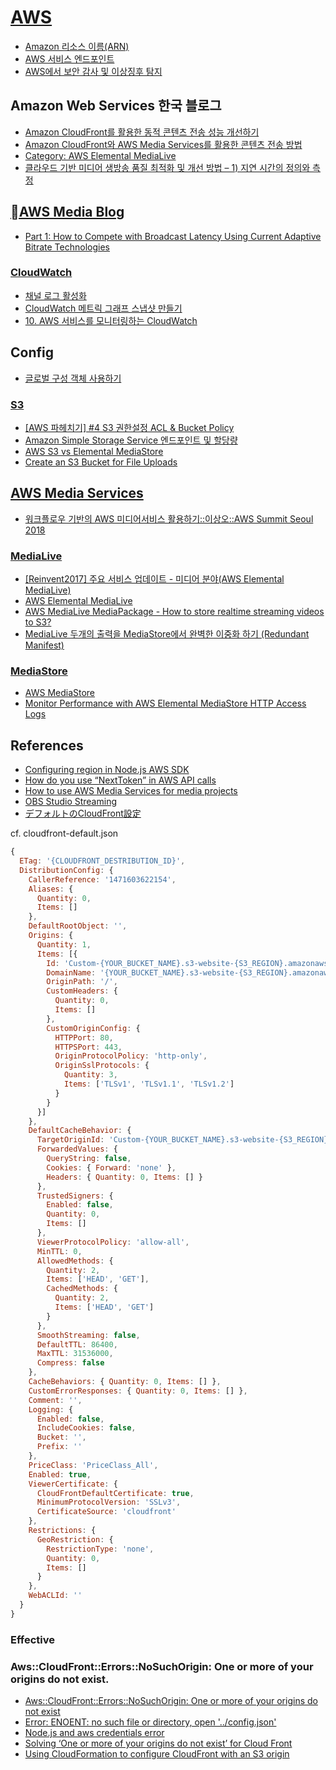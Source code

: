 # [AWS](https://aws.amazon.com/ko/)

- [Amazon 리소스 이름(ARN)](https://docs.aws.amazon.com/ko_kr/general/latest/gr/aws-arns-and-namespaces.html)
- [AWS 서비스 엔드포인트](https://docs.aws.amazon.com/ko_kr/general/latest/gr/rande.html)
- [AWS에서 보안 감사 및 이상징후 탐지](https://woowabros.github.io/security/2019/01/18/aws-cloudtrail-security.html)



## Amazon Web Services 한국 블로그

- [Amazon CloudFront를 활용한 동적 콘텐츠 전송 성능 개선하기](https://aws.amazon.com/ko/blogs/korea/how-to-improve-dynamic-contents-delievery-using-amazon-cloudfront/)
- [Amazon CloudFront와 AWS Media Services를 활용한 콘텐츠 전송 방법](https://aws.amazon.com/ko/blogs/korea/using-amazon-cloudfront-and-aws-media-services/)
- [Category: AWS Elemental MediaLive](https://aws.amazon.com/ko/blogs/korea/category/media-services/aws-elemental-medialive/)
- [클라우드 기반 미디어 생방송 품질 최적화 및 개선 방법 – 1) 지연 시간의 정의와 측정](https://aws.amazon.com/ko/blogs/korea/part-1-how-to-compete-with-broadcast-latency-using-current-adaptive-bitrate-technologies/?nc1=b_rp)



## [AWS Media Blog](https://aws.amazon.com/ko/blogs/media/)

- [Part 1: How to Compete with Broadcast Latency Using Current Adaptive Bitrate Technologies](https://aws.amazon.com/ko/blogs/media/how-to-compete-with-broadcast-latency-using-current-adaptive-bitrate-technologies-part-1/)



### [CloudWatch]()

- [채널 로그 활성화](https://docs.aws.amazon.com/ko_kr/medialive/latest/ug/enabling-disabling-logs.html)
- [CloudWatch 메트릭 그래프 스냅샷 만들기](https://brunch.co.kr/@alden/53)
- [10. AWS 서비스를 모니터링하는 CloudWatch](https://interconnection.tistory.com/48)



## Config

- [글로벌 구성 객체 사용하기](https://docs.aws.amazon.com/ko_kr/sdk-for-javascript/v2/developer-guide/global-config-object.html)



### [S3]()

- [[AWS 파헤치기] #4 S3 권한설정 ACL & Bucket Policy](https://real-dongsoo7.tistory.com/101)
- [Amazon Simple Storage Service 엔드포인트 및 할당량](https://docs.aws.amazon.com/ko_kr/general/latest/gr/s3.html)
- [AWS S3 vs Elemental MediaStore](https://stackoverflow.com/questions/53005213/aws-s3-vs-elemental-mediastore)
- [Create an S3 Bucket for File Uploads](https://serverless-stack.com/chapters/ko/create-an-s3-bucket-for-file-uploads.html)


## [AWS Media Services](https://aws.amazon.com/ko/media-services/?nc1=h_ls)

- [워크플로우 기반의 AWS 미디어서비스 활용하기::이상오::AWS Summit Seoul 2018](https://www.slideshare.net/awskorea/workflow-foundation-aws-media-services-introduction-leesangho-95052558)



### [MediaLive](https://aws.amazon.com/ko/medialive/)

- [[Reinvent2017] 주요 서비스 업데이트 - 미디어 분야(AWS Elemental MediaLive)](https://wisen.co.kr/pages/blog/blog-detail.html?idx=2325)
- [AWS Elemental MediaLive](https://blog.leedoing.com/110)
- [AWS MediaLive MediaPackage - How to store realtime streaming videos to S3?](https://stackoverflow.com/questions/52900656/aws-medialive-mediapackage-how-to-store-realtime-streaming-videos-to-s3)
- [MediaLive 두개의 출력을 MediaStore에서 완벽한 이중화 하기 (Redundant Manifest)](https://m.blog.naver.com/PostView.nhn?blogId=tomnet&logNo=221414251940&proxyReferer=https%3A%2F%2Fwww.google.com%2F)



### [MediaStore](https://aws.amazon.com/ko/mediastore/)

- [AWS MediaStore](https://blog.leedoing.com/154)
- [Monitor Performance with AWS Elemental MediaStore HTTP Access Logs](https://aws.amazon.com/ko/blogs/media/monitor-performance-with-mediastore-http-access-logs/)



## References

- [Configuring region in Node.js AWS SDK](https://stackoverflow.com/questions/31039948/configuring-region-in-node-js-aws-sdk)
- [How do you use “NextToken” in AWS API calls](https://stackoverflow.com/questions/52068066/how-do-you-use-nexttoken-in-aws-api-calls)
- [How to use AWS Media Services for media projects](https://www.cleveroad.com/blog/aws-media-services)
- [OBS Studio Streaming](https://forums.aws.amazon.com/thread.jspa?threadID=268535)
- [デフォルトのCloudFront設定](https://qiita.com/motchi0214/items/bf7a2d3f334b7b1b0a53)

cf. cloudfront-default.json

```js
{
  ETag: '{CLOUDFRONT_DESTRIBUTION_ID}',
  DistributionConfig: {
    CallerReference: '1471603622154',
    Aliases: {
      Quantity: 0,
      Items: []
    },
    DefaultRootObject: '',
    Origins: {
      Quantity: 1,
      Items: [{
        Id: 'Custom-{YOUR_BUCKET_NAME}.s3-website-{S3_REGION}.amazonaws.com/',
        DomainName: '{YOUR_BUCKET_NAME}.s3-website-{S3_REGION}.amazonaws.com',
        OriginPath: '/',
        CustomHeaders: {
          Quantity: 0,
          Items: []
        },
        CustomOriginConfig: {
          HTTPPort: 80,
          HTTPSPort: 443,
          OriginProtocolPolicy: 'http-only',
          OriginSslProtocols: {
            Quantity: 3,
            Items: ['TLSv1', 'TLSv1.1', 'TLSv1.2']
          }
        }
      }]
    },
    DefaultCacheBehavior: {
      TargetOriginId: 'Custom-{YOUR_BUCKET_NAME}.s3-website-{S3_REGION}.amazonaws.com/',
      ForwardedValues: {
        QueryString: false,
        Cookies: { Forward: 'none' },
        Headers: { Quantity: 0, Items: [] }
      },
      TrustedSigners: {
        Enabled: false,
        Quantity: 0,
        Items: []
      },
      ViewerProtocolPolicy: 'allow-all',
      MinTTL: 0,
      AllowedMethods: {
        Quantity: 2,
        Items: ['HEAD', 'GET'],
        CachedMethods: {
          Quantity: 2,
          Items: ['HEAD', 'GET']
        }
      },
      SmoothStreaming: false,
      DefaultTTL: 86400,
      MaxTTL: 31536000,
      Compress: false
    },
    CacheBehaviors: { Quantity: 0, Items: [] },
    CustomErrorResponses: { Quantity: 0, Items: [] },
    Comment: '',
    Logging: {
      Enabled: false,
      IncludeCookies: false,
      Bucket: '',
      Prefix: ''
    },
    PriceClass: 'PriceClass_All',
    Enabled: true,
    ViewerCertificate: {
      CloudFrontDefaultCertificate: true,
      MinimumProtocolVersion: 'SSLv3',
      CertificateSource: 'cloudfront'
    },
    Restrictions: {
      GeoRestriction: {
        RestrictionType: 'none',
        Quantity: 0,
        Items: []
      }
    },
    WebACLId: ''
  }
}
```



### Effective

### Aws::CloudFront::Errors::NoSuchOrigin: One or more of your origins do not exist.

- [Aws::CloudFront::Errors::NoSuchOrigin: One or more of your origins do not exist](https://forums.aws.amazon.com/message.jspa?messageID=694708)
- [Error: ENOENT: no such file or directory, open '../config.json'](https://stackoverflow.com/questions/51921605/error-enoent-no-such-file-or-directory-open-config-json)
- [Node.js and aws credentials error](https://stackoverflow.com/questions/37507464/node-js-and-aws-credentials-error)
- [Solving ‘One or more of your origins do not exist’ for Cloud Front](https://maxrohde.com/2016/11/15/solving-one-or-more-of-your-origins-do-not-exist-for-cloud-front/)
- [Using CloudFormation to configure CloudFront with an S3 origin](https://stackoverflow.com/questions/35851374/using-cloudformation-to-configure-cloudfront-with-an-s3-origin)
